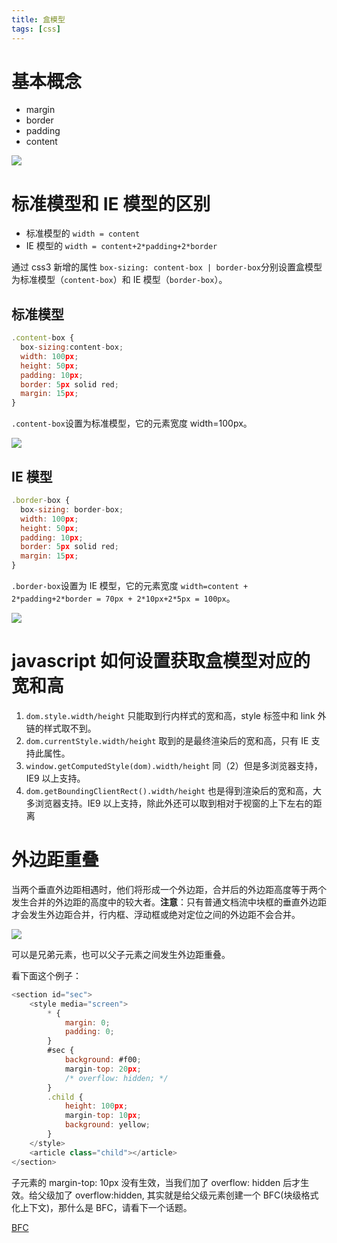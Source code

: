 ```yaml
---
title: 盒模型
tags: [css]
---
```


# 基本概念

- margin
- border
- padding
- content

![](../../../../images/2022/盒模型.png)

# 标准模型和 IE 模型的区别

- 标准模型的 `width = content`
- IE 模型的 `width = content+2*padding+2*border`

通过 css3 新增的属性 `box-sizing: content-box | border-box`分别设置盒模型为标准模型（`content-box`）和 IE 模型（`border-box`）。

## 标准模型

```JavaScript
.content-box {
  box-sizing:content-box;
  width: 100px;
  height: 50px;
  padding: 10px;
  border: 5px solid red;
  margin: 15px;
}
```

`.content-box`设置为标准模型，它的元素宽度 width=100px。

![](../../../../images/2022/标准盒模型.png)

## IE 模型

```JavaScript
.border-box {
  box-sizing: border-box;
  width: 100px;
  height: 50px;
  padding: 10px;
  border: 5px solid red;
  margin: 15px;
}
```

`.border-box`设置为 IE 模型，它的元素宽度 `width=content + 2*padding+2*border = 70px + 2*10px+2*5px = 100px`。

![](../../../../images/2022/IE盒模型.png)

# javascript 如何设置获取盒模型对应的宽和高

1.  `dom.style.width/height` 只能取到行内样式的宽和高，style 标签中和 link 外链的样式取不到。
2.  `dom.currentStyle.width/height` 取到的是最终渲染后的宽和高，只有 IE 支持此属性。
3.  `window.getComputedStyle(dom).width/height` 同（2）但是多浏览器支持，IE9 以上支持。
4.  `dom.getBoundingClientRect().width/height` 也是得到渲染后的宽和高，大多浏览器支持。IE9 以上支持，除此外还可以取到相对于视窗的上下左右的距离

# 外边距重叠

当两个垂直外边距相遇时，他们将形成一个外边距，合并后的外边距高度等于两个发生合并的外边距的高度中的较大者。**注意**：只有普通文档流中块框的垂直外边距才会发生外边距合并，行内框、浮动框或绝对定位之间的外边距不会合并。

![](../../../../images/2022/外边距合并.png)

可以是兄弟元素，也可以父子元素之间发生外边距重叠。

看下面这个例子：

```JavaScript
<section id="sec">
    <style media="screen">
        * {
            margin: 0;
            padding: 0;
        }
        #sec {
            background: #f00;
            margin-top: 20px;
            /* overflow: hidden; */
        }
        .child {
            height: 100px;
            margin-top: 10px;
            background: yellow;
        }
    </style>
    <article class="child"></article>
</section>
```

子元素的 margin-top: 10px 没有生效，当我们加了 overflow: hidden 后才生效。给父级加了 overflow:hidden, 其实就是给父级元素创建一个 BFC(块级格式化上下文)，那什么是 BFC，请看下一个话题。

[BFC](../BFC)

